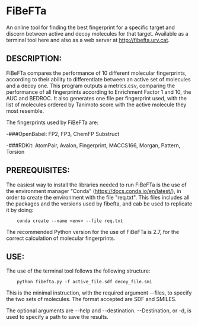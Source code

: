 # FiBeFTa
An online tool for finding the best fingerprint for a specific target and discern between active and decoy molecules for that target. Available as a terminal tool here and also as a web server at http://fibefta.urv.cat.


## DESCRIPTION:

FiBeFTa compares the performance of 10 different molecular fingerprints, according to their ability to differentiate between an active set of molecules and a decoy one. This program outputs a metrics.csv, comparing the performance of all fingerprints according to Enrichment Factor 1 and 10, the AUC and BEDROC. It also generates one file per fingerprint used, with the list of molecules ordered by Tanimoto score with the active molecule they most resemble.

The fingerprints used by FiBeFTa are:

-###OpenBabel: FP2, FP3, ChemFP Substruct

-###RDKit: AtomPair, Avalon, Fingerprint, MACCS166, Morgan, Pattern, Torsion


## PREREQUISITES:

The easiest way to install the libraries needed to run FiBeFTa is the use of the environment manager "Conda" (https://docs.conda.io/en/latest/), in order to create the environment with the file "req.txt". This files includes all the packages and the versions used by fibefta, and cab be used to replicate it by doing:

		conda create --name <env> --file req.txt

The recommended Python version for the use of FiBeFTa is 2.7, for the correct calculation of molecular fingerprints. 


## USE:

The use of the terminal tool follows the following structure:
   
		python fibefta.py -f active_file.sdf decoy_file.smi
  
This is the minimal instruction, with the required argument --files, to specify the two sets of molecules. The format accepted are SDF and SMILES.
  
The optional arguments are --help and --destination. --Destination, or -d, is used to specify a path to save the results.
